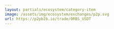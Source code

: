 ```yaml
---
layout: partials/ecosystem/category-item
image: /assets/img/ecosystem/exchanges/p2p.svg
url: https://p2pb2b.io/trade/ORBS_USDT
---
```

